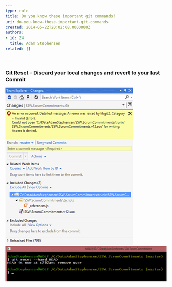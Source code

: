 ```yaml
---
type: rule
title: Do you know these important git commands?
uri: do-you-know-these-important-git-commands
created: 2014-05-22T20:02:08.0000000Z
authors:
- id: 24
  title: Adam Stephensen
related: []

---
```


### Git Reset – Discard your local changes and revert to your last Commit
 
![When trying to undo a change you will sometimes get errors. The answer is to exit Visual Studio and use the command line](git-reset-1.jpg)
![use ‘git reset --hard HEAD’ to throw away all your uncommitted changesNote: A common cause of Visual Studio failing to undo changes is an incomplete .gitignore file. See  http://adamstephensen.com/2014/05/13/update-your-gitignore/ for more information.](git-reset-2.jpg)
